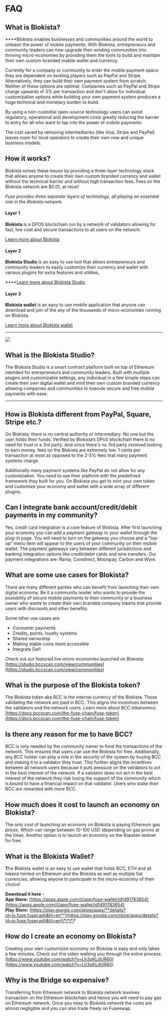# FAQ

## What is Blokista?

  
****Blokista enables businesses and communities around the world to unleash the power of mobile payments. With Blokista, entrepreneurs and community leaders can now upgrade their existing communities into thriving micro-economies by providing them the tools to build and maintain their own custom-branded mobile wallet and currency. 

Currently for a company or community to enter the mobile payment space they are dependent on existing players such as PayPal and Stripe. Alternatively, they can build their own payment system from scratch. Neither of these options are optimal. Companies such as PayPal and Stripe charge upwards of 3% per transaction and don't allow for individual customization options while building your own payment system produces a huge technical and monetary burden to build. 

By using a non-custodial open-source technology users can avoid regulatory, operational and development costs greatly reducing the barrier to entry for all who want to tap into the power of mobile payments. 

The cost saved by removing intermediaries \(like Visa, Stripe and PayPal\) leaves room for local operators to create their own new and unique business models.



## How it works? 

Blokista solves these issues by providing a three-layer technology stack that allows anyone to create their own custom branded currency and wallet without the technical barrier and without high transaction fees. Fees on the Blokista network are $0.01, at most!

_Fuse provides three separate layers of technology, all playing an essential role in the Blokista network._ 

#### **Layer 1**

**Blokista** is a DPOS blockchain run by a network of validators allowing for fast, low cost and secure transactions to all users on the network. 

[Learn more about Blokista](https://docs.bccscan.com/become-a-validator/how-to-become-a-validator)

#### **Layer 2**

**Blokista Studio** is an easy to use tool that allows entrepreneurs and community leaders to easily customize their currency and wallet with various plugins for extra features and utilities.   
  
****[Learn more about Blokista Studio](https://docs.bccscan.com/the-fuse-studio/overview)

#### **Layer 3**

**Blokista wallet** is an easy to use mobile application that anyone can download and join of the any of the thousands of micro-economies running on Blokista. 

[Learn more about Blokista wallet](https://docs.bccscan.com/the-mobile-wallet/overview)  
****

![](../.gitbook/assets/stack-faq.jpg)

## **What is the Blokista Studio?**

The Blokista Studio is a smart contract platform built on top of Ethereum intended for entrepreneurs and community leaders. Built with multiple plugins and customizable settings, any individual in a few simple steps can create their own digital wallet and mint their own custom branded currency allowing companies and communities to execute secure and free mobile payments with ease.   
****

## **How is Blokista different from PayPal, Square, Stripe etc.?** 

On Blokista, there is no central authority or intermediary. No one but the user holds their funds. Verified by Blokista’s DPoS blockchain there is no need for trust in a 3rd party. And since there's no 3rd party involved looking to earn money, fees on the Blokista are extremely low. 1 cents per transaction at most as opposed to the 2-5% fees that many payment systems charge. 

Additionally many payment systems like PayPal do not allow for any customization. You need to use their platform with the predefined framework they built for you. On Blokista you get to mint your own token and customize your economy and wallet with a wide array of different plugins. 

## **Can I integrate bank account/credit/debit payments in my community?**

Yes, credit card integration is a core feature of Blokista. After first launching your economy you can add a payment gateway to your wallet through the plug-in page. You will need to turn on the gateway you choose and a "top-up" menu item will appear to the users of your community on their mobile wallet. The payment gateways vary between different jurisdictions and banking integration options like credit/debit cards and wire transfers. Our payment integrations are: Ramp, Coindirect, Moonpay, Carbon and Wyre.

## **What are some use cases for Blokista?** 

There are many different parties who can benefit from launching their own digital economy. Be it a community leader who wants to provide the possibility of secure mobile payments to their community or a business owner who wants to create their own branded company tokens that provide users with discounts and other benefits. 

Some other use cases are:

* Consumer payments
* Credits, points, loyalty systems
* Shared ownership
* Making stable coins more accessible
* Integrate Defi

Check out our featured live micro-economies launched on Blokista: [https://studio.bccscan.com/view/communities](https://studio.bccscan.com/view/communities)

## **What is the purpose of the Blokista token?** 

The Blokista token aka BCC is the internal currency of the Blokista.  Those validating the network are paid in BCC. This aligns the incentives between the validators and the network users. Learn more about BCC tokenomics: [https://docs.bccscan.com/the-fuse-chain/fuse-token](https://docs.bccscan.com/the-fuse-chain/fuse-token)

## **Is there any reason for me to have BCC?** 

BCC is only needed by the community owner to fund the transactions of the network. This ensures that users can use the Blokista for free. Additionally, any BCC holder can play a role in the security of the system by buying BCC and staking it to a validator they trust. This further aligns the incentives between all network users because it puts pressure on the validators to act in the best interest of the network. If a validator does not act in the best interest of the network they risk losing the support of the community which is bound to have a financial impact on that validator. Users who stake their BCC are rewarded with more BCC. 

## **How much does it cost to launch an economy on Blokista?**

The only cost of launching an economy on Blokista is paying Ethereum gas prices. Which can range between 10-100 USD \(depending on gas prices at the time\). Another option is to launch an economy on the Ropsten testnet for free. 

## **What is the Blokista Wallet?** 

**T**he Blokista wallet is an easy to use wallet that holds BCC, ETH and all tokens minted on Ethereum and the Blokista as well as multiple fiat currencies, allowing anyone to participate in the micro-economy of their choice!  
  
**Download it here -   
App Store:** [https://apps.apple.com/il/app/fuse-wallet/id1491783654](https://apps.apple.com/il/app/fuse-wallet/id1491783654)  
**Play Store:** [https://play.google.com/store/apps/**details?id=io.fuse.fusecash&hl=en**](https://play.google.com/store/apps/details?id=io.fuse.fusecash&hl=en)\*\*\*\*

## **How do I create an economy on Blokista?**

Creating your own customized economy on Blokista is easy and only takes a few minutes. Check out this video walking you through the entire process: [https://www.youtube.com/watch?v=Lh3pKLdUR60](https://www.youtube.com/watch?v=Lh3pKLdUR60)

## Why is the Bridge so expensive? 

Transferring from Ethereum network to Blokista network involves transaction on the Ethereum blockchain and hence you will need to pay gas on Ethereum network. Once you relay to Blokista network the costs are almost negligible and you can also trade freely on Fuseswap.

